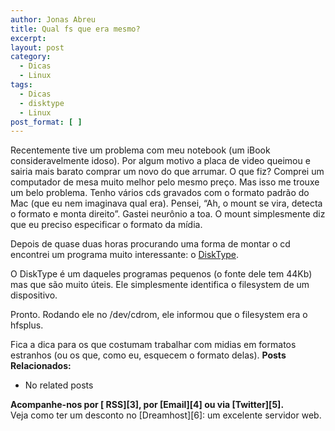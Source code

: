 ```yaml
---
author: Jonas Abreu
title: Qual fs que era mesmo?
excerpt:
layout: post
category:
  - Dicas
  - Linux
tags:
  - Dicas
  - disktype
  - Linux
post_format: [ ]
---
```

Recentemente tive um problema com meu notebook (um iBook consideravelmente idoso). Por algum motivo a placa de video queimou e sairia mais barato comprar um novo do que arrumar. O que fiz? Comprei um computador de mesa muito melhor pelo mesmo preço. Mas isso me trouxe um belo problema. Tenho vários cds gravados com o formato padrão do Mac (que eu nem imaginava qual era). Pensei, “Ah, o mount se vira, detecta o formato e monta direito”. Gastei neurônio a toa. O mount simplesmente diz que eu preciso especificar o formato da mídia.

Depois de quase duas horas procurando uma forma de montar o cd encontrei um programa muito interessante: o [DiskType][1].

O DiskType é um daqueles programas pequenos (o fonte dele tem 44Kb) mas que são muito úteis. Ele simplesmente identifica o filesystem de um dispositivo.

Pronto. Rodando ele no /dev/cdrom, ele informou que o filesystem era o hfsplus.

Fica a dica para os que costumam trabalhar com midias em formatos estranhos (ou os que, como eu, esquecem o formato delas). 
**Posts Relacionados:** 
*   No related posts









**Acompanhe-nos por [ RSS][3], por [Email][4] ou via [Twitter][5].**  
Veja como ter um desconto no [Dreamhost][6]: um excelente servidor web.

 [1]: http://disktype.sourceforge.net/
 [2]: https://twitter.com/share




